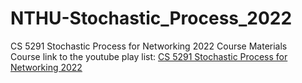# NTHU-Stochastic_Process_2022
CS 5291 Stochastic Process for Networking 2022 Course Materials  \
Course link to the youtube play list: [CS 5291 Stochastic Process for Networking 2022](https://youtube.com/playlist?list=PLGchrBIABpxJkgK4thEx5ksQ6HNnnPjjS)

